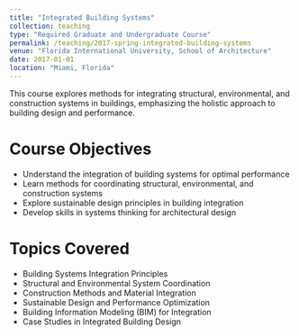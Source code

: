 ```yaml
---
title: "Integrated Building Systems"
collection: teaching
type: "Required Graduate and Undergraduate Course"
permalink: /teaching/2017-spring-integrated-building-systems
venue: "Florida International University, School of Architecture"
date: 2017-01-01
location: "Miami, Florida"
---
```


This course explores methods for integrating structural, environmental, and construction systems in buildings, emphasizing the holistic approach to building design and performance.

Course Objectives
======
* Understand the integration of building systems for optimal performance
* Learn methods for coordinating structural, environmental, and construction systems
* Explore sustainable design principles in building integration
* Develop skills in systems thinking for architectural design

Topics Covered
======
* Building Systems Integration Principles
* Structural and Environmental System Coordination
* Construction Methods and Material Integration
* Sustainable Design and Performance Optimization
* Building Information Modeling (BIM) for Integration
* Case Studies in Integrated Building Design 